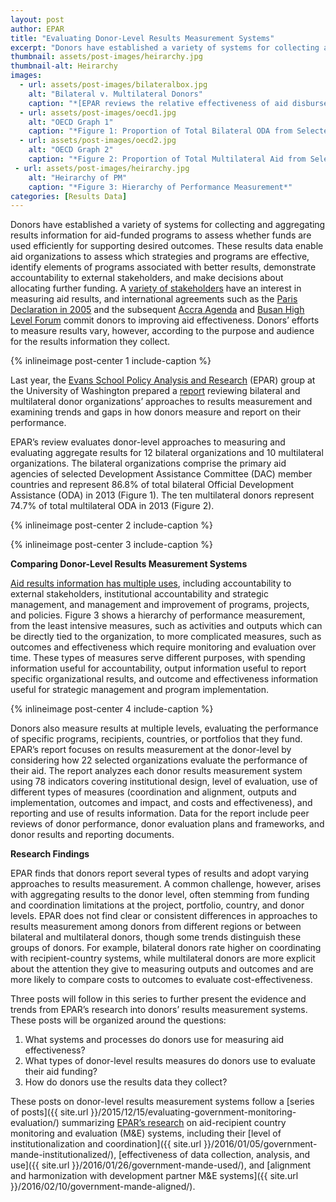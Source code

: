 ```yaml
---
layout: post
author: EPAR
title: "Evaluating Donor-Level Results Measurement Systems"
excerpt: "Donors have established a variety of systems for collecting and aggregating results information for aid-funded programs to assess whether..."
thumbnail: assets/post-images/heirarchy.jpg
thumbnail-alt: Heirarchy
images:
  - url: assets/post-images/bilateralbox.jpg
    alt: "Bilateral v. Multilateral Donors"
    caption: "*[EPAR reviews the relative effectiveness of aid disbursed by bilateral and multilateral donors in a separate report.](http://evans.uw.edu/sites/default/files/public/EPAR_UW_294_Multilateral vs Bilateral Aid_3.30.15.pdf)*"
  - url: assets/post-images/oecd1.jpg
    alt: "OECD Graph 1"
    caption: "*Figure 1: Proportion of Total Bilateral ODA from Selected OECD DAC Member Countries, 2013. [Source.](http://www.oecd.org/dac/stats/statisticsonresourceflowstodevelopingcountries.htm)*"
  - url: assets/post-images/oecd2.jpg
    alt: "OECD Graph 2"
    caption: "*Figure 2: Proportion of Total Multilateral Aid from Selected Multilateral Organizations, 2013. [Source.](http://www.oecd.org/dac/stats/statisticsonresourceflowstodevelopingcountries.htm)*"
 - url: assets/post-images/heirarchy.jpg
    alt: "Heirarchy of PM"
    caption: "*Figure 3: Hierarchy of Performance Measurement*"
categories: [Results Data]
---
```


Donors have established a variety of systems for collecting and aggregating results information for aid-funded programs to assess whether funds are used efficiently for supporting desired outcomes. These results data enable aid organizations to assess which strategies and programs are effective, identify elements of programs associated with better results, demonstrate accountability to external stakeholders, and make decisions about allocating further funding. A [variety of stakeholders](http://www.oecd.org/dac/peer-reviews/Development-Results-Note.pdf) have an interest in measuring aid results, and international agreements such as the [Paris Declaration in 2005](http://www.oecd.org/dac/effectiveness/34428351.pdf) and the subsequent [Accra Agenda](http://www.oecd.org/dac/effectiveness/45827311.pdf) and [Busan High Level Forum](http://www.oecd.org/dac/effectiveness/fourthhighlevelforumonaideffectiveness.htm) commit donors to improving aid effectiveness. Donors’ efforts to measure results vary, however, according to the purpose and audience for the results information they collect.

{% inlineimage post-center 1 include-caption %}

Last year, the [Evans School Policy Analysis and Research](http://evans.uw.edu/centers-projects/epar/evans-school-policy-analysis-research-group) (EPAR) group at the University of Washington prepared a [report](http://evans.uw.edu/centers-projects/epar/research/epar-technical-report-300-evaluating-donor-level-results-measurement) reviewing bilateral and multilateral donor organizations’ approaches to results measurement and examining trends and gaps in how donors measure and report on their performance.

EPAR’s review evaluates donor-level approaches to measuring and evaluating aggregate results for 12 bilateral organizations and 10 multilateral organizations. The bilateral organizations comprise the primary aid agencies of selected Development Assistance Committee (DAC) member countries and represent 86.8% of total bilateral Official Development Assistance (ODA) in 2013 (Figure 1). The ten multilateral donors represent 74.7% of total multilateral ODA in 2013 (Figure 2). 

{% inlineimage post-center 2 include-caption %}

{% inlineimage post-center 3 include-caption %}

**Comparing Donor-Level Results Measurement Systems**

[Aid results information has multiple uses](http://www.oecd.org/dac/peer-reviews/Development-Results-Note.pdf), including accountability to external stakeholders, institutional accountability and strategic management, and management and improvement of programs, projects, and policies. Figure 3 shows a hierarchy of performance measurement, from the least intensive measures, such as activities and outputs which can be directly tied to the organization, to more complicated measures, such as outcomes and effectiveness which require monitoring and evaluation over time. These types of measures serve different purposes, with spending information useful for accountability, output information useful to report specific organizational results, and outcome and effectiveness information useful for strategic management and program implementation. 

{% inlineimage post-center 4 include-caption %}

Donors also measure results at multiple levels, evaluating the performance of specific programs, recipients, countries, or portfolios that they fund. EPAR’s report focuses on results measurement at the donor-level by considering how 22 selected organizations evaluate the performance of their aid. The report analyzes each donor results measurement system using 78 indicators covering institutional design, level of evaluation, use of different types of measures (coordination and alignment, outputs and implementation, outcomes and impact, and costs and effectiveness), and reporting and use of results information. Data for the report include peer reviews of donor performance, donor evaluation plans and frameworks, and donor results and reporting documents.

**Research Findings**

EPAR finds that donors report several types of results and adopt varying approaches to results measurement. A common challenge, however, arises with aggregating results to the donor level, often stemming from funding and coordination limitations at the project, portfolio, country, and donor levels. EPAR does not find clear or consistent differences in approaches to results measurement among donors from different regions or between bilateral and multilateral donors, though some trends distinguish these groups of donors. For example, bilateral donors rate higher on coordinating with recipient-country systems, while multilateral donors are more explicit about the attention they give to measuring outputs and outcomes and are more likely to compare costs to outcomes to evaluate cost-effectiveness. 

Three posts will follow in this series to further present the evidence and trends from EPAR’s research into donors’ results measurement systems. These posts will be organized around the questions:

1.	What systems and processes do donors use for measuring aid effectiveness?
2.	What types of donor-level results measures do donors use to evaluate their aid funding?
3.	How do donors use the results data they collect?

These posts on donor-level results measurement systems follow a [series of posts]({{ site.url }}/2015/12/15/evaluating-government-monitoring-evaluation/) summarizing [EPAR’s research](http://evans.uw.edu/centers-projects/epar/research/epar-brief-no-299-evaluating-country-me-systems) on aid-recipient country monitoring and evaluation (M&E) systems, including their [level of institutionalization and coordination]({{ site.url }}/2016/01/05/government-mande-institutionalized/), [effectiveness of data collection, analysis, and use]({{ site.url }}/2016/01/26/government-mande-used/), and [alignment and harmonization with development partner M&E systems]({{ site.url }}/2016/02/10/government-mande-aligned/).
